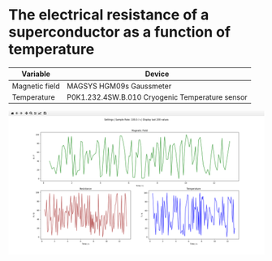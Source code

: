 # The electrical resistance of a superconductor as a function of temperature

| Variable      | Device |
| ----------- | ----------- |
| Magnetic field      | MAGSYS HGM09s Gaussmeter      |
| Temperature   | P0K1.232.4SW.B.010 Cryogenic Temperature sensor        |


![](simulation.png)